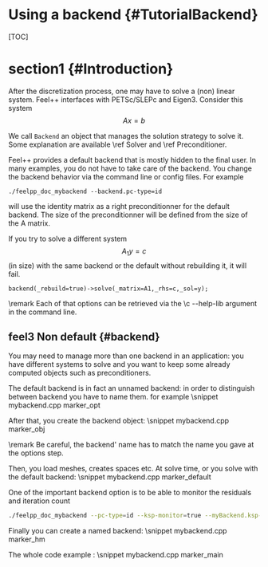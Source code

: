 Using a backend {#TutorialBackend}
===============

[TOC]

# section1 {#Introduction}

After the discretization process, one may have to solve a (non) linear system. Feel++ interfaces with PETSc/SLEPc and Eigen3.
Consider this system
$$A x = b $$

We call `Backend`  an object that manages the solution strategy to solve it. Some explanation are available \ref Solver and \ref Preconditioner.


Feel++ provides a default backend that is mostly hidden to the final user.
In many examples, you do not have to take care of the backend. You change the backend behavior via the command line or config files.
For example
```
./feelpp_doc_mybackend --backend.pc-type=id
```
will use the identity matrix as a right preconditionner for the default backend.
The size of the preconditionner will be defined from the size of the A matrix.

If you try to solve a different system $$A_1 y= c$$ (in size) with the same backend or the default without rebuilding it, it will fail.
```
backend(_rebuild=true)->solve(_matrix=A1,_rhs=c,_sol=y);
```

\remark Each of that options can be retrieved via the \c --help-lib argument in the command line.

## feel3 Non default {#backend}

You may need to manage more than one backend in an application: you have different systems to solve and you want to
keep some already computed objects such as preconditioners.

The default backend is in fact an unnamed backend: in order to distinguish between backend you have to name them. for example
\snippet mybackend.cpp marker_opt

After that, you create the backend object:
\snippet mybackend.cpp marker_obj

\remark Be careful, the backend' name has to match the name you gave at the options step.

Then, you load meshes, creates spaces etc. At solve time, or you solve with the default backend:
\snippet mybackend.cpp marker_default

One of the important backend option is to be able to monitor the residuals and iteration count
```sh
./feelpp_doc_mybackend --pc-type=id --ksp-monitor=true --myBackend.ksp-monitor=true
```

Finally you can create a named backend:
\snippet mybackend.cpp marker_hm


The whole code example :
\snippet mybackend.cpp marker_main

